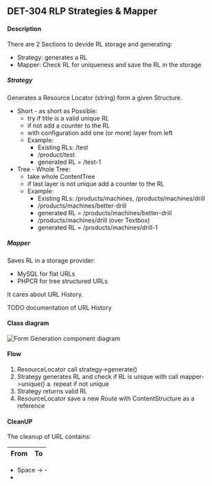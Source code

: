 ## DET-304 RLP Strategies & Mapper

#### Description
There are 2 Sections to devide RL storage and generating:

* Strategy: generates a RL
* Mapper: Check RL for uniqueness and save the RL in the storage

##### Strategy

Generates a Resource Locator (string) form a given Structure.

* Short - as short as Possible:
	* try if title is a valid unique RL
	* if not add a counter to the RL
	* with configuration add one (or more) layer from left
	* Example:
		* Existing RLs: /test
		* /product/test
		* generated RL = /test-1
* Tree - Whole Tree:
	* take whole ContentTree
	* if last layer is not unique add a counter to the RL
	* Example:
		* Existing RLs: /products/machines, /products/machines/drill
		* /products/machines/better-drill
		* generated RL = /products/machines/better-drill
		* /products/machines/drill (over Textbox)
		* generated RL = /products/machines/drill-1

##### Mapper

Saves RL in a storage provider:

* MySQL for flat URLs
* PHPCR for tree structured URLs

It cares about URL History.

TODO documentation of URL History

#### Class diagram

![Form Generation component diagram](https://raw.github.com/sulu-cmf/docs/master/detail-specification/images/diagrams/RLPStrategy.png)

#### Flow

1. ResourceLocator call strategy->generate()
2. Strategy generates RL and check if RL is unique with call mapper->unique()
	a. repeat if not unique
3. 	Strategy returns valid RL
4. 	ResourceLocator save a new Route with ContentStructure as a reference

#### CleanUP

The cleanup of URL contains:

| From | To |
| ---- | -- |
* Space -> -
* 